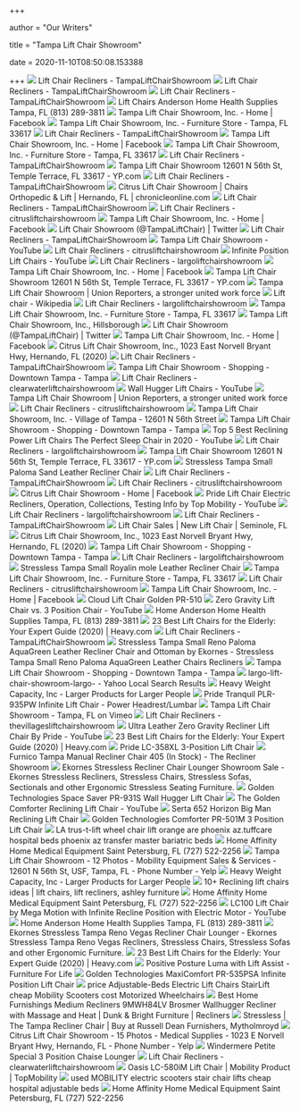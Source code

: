+++
        
author = "Our Writers"
        
title = "Tampa Lift Chair Showroom"
        
date = 2020-11-10T08:50:08.153388
        
+++
[ ![](https://www.tampaliftchairshowroom.com/gallery/20180209_160159.jpg)](https://www.tampaliftchairshowroom.com/gallery/20180209_160159.jpg) Lift Chair Recliners - TampaLiftChairShowroom
[ ![](https://www.tampaliftchairshowroom.com/gallery/20180209_160424.jpg)](https://www.tampaliftchairshowroom.com/gallery/20180209_160424.jpg) Lift Chair Recliners - TampaLiftChairShowroom
[ ![](https://www.tampaliftchairshowroom.com/gallery/20180209_160452.jpg)](https://www.tampaliftchairshowroom.com/gallery/20180209_160452.jpg) Lift Chair Recliners - TampaLiftChairShowroom
[ ![](https://cdnmedia.endeavorsuite.com/images/ThumbGenerator/Thumb.aspx?img=//cdnmedia.endeavorsuite.com/images/organizations/66959560-1fdf-451c-b49f-f5d93da3f28e/lift%20chair%20pic%202.jpg&v=1521735904606&mw=400&mh=300&f=1?v=20190927114517)](https://cdnmedia.endeavorsuite.com/images/ThumbGenerator/Thumb.aspx?img=//cdnmedia.endeavorsuite.com/images/organizations/66959560-1fdf-451c-b49f-f5d93da3f28e/lift%20chair%20pic%202.jpg&v=1521735904606&mw=400&mh=300&f=1?v=20190927114517) Lift Chairs Anderson Home Health Supplies Tampa, FL (813) 289-3811
[ ![](https://lookaside.fbsbx.com/lookaside/crawler/media/?media_id=209615766436901)](https://lookaside.fbsbx.com/lookaside/crawler/media/?media_id=209615766436901) Tampa Lift Chair Showroom, Inc. - Home | Facebook
[ ![](http://a.mktgcdn.com/p/FpoFiPYcU6GU-2c8tt2GyvKbjQrUUC-SpI9sIwNcIFk/3264x1836.jpg)](http://a.mktgcdn.com/p/FpoFiPYcU6GU-2c8tt2GyvKbjQrUUC-SpI9sIwNcIFk/3264x1836.jpg) Tampa Lift Chair Showroom, Inc. - Furniture Store - Tampa, FL 33617
[ ![](https://www.tampaliftchairshowroom.com/gallery/20180209_160721.jpg)](https://www.tampaliftchairshowroom.com/gallery/20180209_160721.jpg) Lift Chair Recliners - TampaLiftChairShowroom
[ ![](https://lookaside.fbsbx.com/lookaside/crawler/media/?media_id=312547745592321)](https://lookaside.fbsbx.com/lookaside/crawler/media/?media_id=312547745592321) Tampa Lift Chair Showroom, Inc. - Home | Facebook
[ ![](http://a.mktgcdn.com/p/2bCLs2xXmfkOUllsySkHKmZO-qHnL5ecQavobKHbEps/3264x1836.jpg)](http://a.mktgcdn.com/p/2bCLs2xXmfkOUllsySkHKmZO-qHnL5ecQavobKHbEps/3264x1836.jpg) Tampa Lift Chair Showroom, Inc. - Furniture Store - Tampa, FL 33617
[ ![](https://www.tampaliftchairshowroom.com/gallery/20180209_160641.jpg)](https://www.tampaliftchairshowroom.com/gallery/20180209_160641.jpg) Lift Chair Recliners - TampaLiftChairShowroom
[ ![](https://i2.ypcdn.com/blob/853e5c1dc502da23612163aa573e142a10292e12)](https://i2.ypcdn.com/blob/853e5c1dc502da23612163aa573e142a10292e12) Tampa Lift Chair Showroom 12601 N 56th St, Temple Terrace, FL 33617 - YP.com
[ ![](https://www.tampaliftchairshowroom.com/gallery/20180209_160822.jpg)](https://www.tampaliftchairshowroom.com/gallery/20180209_160822.jpg) Lift Chair Recliners - TampaLiftChairShowroom
[ ![](https://bloximages.newyork1.vip.townnews.com/chronicleonline.com/content/tncms/assets/v3/business/0/74/074ac059-5106-581e-8be9-64a83d8ddc4b/5e6660b9b3962.image.png)](https://bloximages.newyork1.vip.townnews.com/chronicleonline.com/content/tncms/assets/v3/business/0/74/074ac059-5106-581e-8be9-64a83d8ddc4b/5e6660b9b3962.image.png) Citrus Lift Chair Showroom | Chairs Orthopedic & Lift | Hernando, FL |  chronicleonline.com
[ ![](https://www.tampaliftchairshowroom.com/gallery/20180209_160543.jpg)](https://www.tampaliftchairshowroom.com/gallery/20180209_160543.jpg) Lift Chair Recliners - TampaLiftChairShowroom
[ ![](https://www.citrusliftchairshowroom.com/gallery/citrus%20pic%201.jpg)](https://www.citrusliftchairshowroom.com/gallery/citrus%20pic%201.jpg) Lift Chair Recliners - citrusliftchairshowroom
[ ![](https://lookaside.fbsbx.com/lookaside/crawler/media/?media_id=1701362076678930&get_thumbnail=1)](https://lookaside.fbsbx.com/lookaside/crawler/media/?media_id=1701362076678930&get_thumbnail=1) Tampa Lift Chair Showroom, Inc. - Home | Facebook
[ ![](https://pbs.twimg.com/profile_images/507267048557142016/WqKWO8PR.jpeg)](https://pbs.twimg.com/profile_images/507267048557142016/WqKWO8PR.jpeg) Lift Chair Showroom (@TampaLiftChair) | Twitter
[ ![](https://www.tampaliftchairshowroom.com/gallery/20180209_160610.jpg)](https://www.tampaliftchairshowroom.com/gallery/20180209_160610.jpg) Lift Chair Recliners - TampaLiftChairShowroom
[ ![](https://i.ytimg.com/vi/i0sG3-eeZF8/hqdefault.jpg)](https://i.ytimg.com/vi/i0sG3-eeZF8/hqdefault.jpg) Tampa Lift Chair Showroom - YouTube
[ ![](https://www.citrusliftchairshowroom.com/gallery/Citrus%20pic%202.jpg)](https://www.citrusliftchairshowroom.com/gallery/Citrus%20pic%202.jpg) Lift Chair Recliners - citrusliftchairshowroom
[ ![](https://i.ytimg.com/vi/mXIgiIblVII/maxresdefault.jpg)](https://i.ytimg.com/vi/mXIgiIblVII/maxresdefault.jpg) Infinite Position Lift Chairs - YouTube
[ ![](https://www.largoliftchairshowroom.com/gallery/Largo%20store%20showroom%202.jpg)](https://www.largoliftchairshowroom.com/gallery/Largo%20store%20showroom%202.jpg) Lift Chair Recliners - largoliftchairshowroom
[ ![](https://lookaside.fbsbx.com/lookaside/crawler/media/?media_id=923950077785415)](https://lookaside.fbsbx.com/lookaside/crawler/media/?media_id=923950077785415) Tampa Lift Chair Showroom, Inc. - Home | Facebook
[ ![](https://i3.ypcdn.com/blob/75c86ac55e6cc7abc997af11c8109fab9edb2d64_400x280_crop.jpg)](https://i3.ypcdn.com/blob/75c86ac55e6cc7abc997af11c8109fab9edb2d64_400x280_crop.jpg) Tampa Lift Chair Showroom 12601 N 56th St, Temple Terrace, FL 33617 - YP.com
[ ![](https://unionreporters.com/wp-content/uploads/2019/03/LISTING-18.png)](https://unionreporters.com/wp-content/uploads/2019/03/LISTING-18.png) Tampa Lift Chair Showroom | Union Reporters, a stronger united work force
[ ![](https://upload.wikimedia.org/wikipedia/commons/9/98/Lift_Chairs.jpg)](https://upload.wikimedia.org/wikipedia/commons/9/98/Lift_Chairs.jpg) Lift chair - Wikipedia
[ ![](https://www.largoliftchairshowroom.com/gallery/Largo%20Store%20Showroom%201.jpg)](https://www.largoliftchairshowroom.com/gallery/Largo%20Store%20Showroom%201.jpg) Lift Chair Recliners - largoliftchairshowroom
[ ![](http://a.mktgcdn.com/p/Ej_93pI5uBHOQ4D5N1rq-ep2NiB0BqydTrtUqsZWwuM/2049x1831.jpg)](http://a.mktgcdn.com/p/Ej_93pI5uBHOQ4D5N1rq-ep2NiB0BqydTrtUqsZWwuM/2049x1831.jpg) Tampa Lift Chair Showroom, Inc. - Furniture Store - Tampa, FL 33617
[ ![](https://www.placelookup.net/photoswebp/2777676.webp)](https://www.placelookup.net/photoswebp/2777676.webp) Tampa Lift Chair Showroom, Inc., Hillsborough
[ ![](https://pbs.twimg.com/media/BxREC72CIAAwQb8.jpg)](https://pbs.twimg.com/media/BxREC72CIAAwQb8.jpg) Lift Chair Showroom (@TampaLiftChair) | Twitter
[ ![](https://lookaside.fbsbx.com/lookaside/crawler/media/?media_id=973437072836715)](https://lookaside.fbsbx.com/lookaside/crawler/media/?media_id=973437072836715) Tampa Lift Chair Showroom, Inc. - Home | Facebook
[ ![](https://scontent.fymy1-1.fna.fbcdn.net/v/t1.0-9/s720x720/42203286_307531009978709_4760733680089956352_n.jpg?_nc_cat=109&_nc_sid=8024bb&_nc_ohc=qhl9u01I-UEAX9igsOA&_nc_ht=scontent.fymy1-1.fna&tp=7&oh=40463d31fea89a299f1a86de6a720fe9&oe=5FA23A89)](https://scontent.fymy1-1.fna.fbcdn.net/v/t1.0-9/s720x720/42203286_307531009978709_4760733680089956352_n.jpg?_nc_cat=109&_nc_sid=8024bb&_nc_ohc=qhl9u01I-UEAX9igsOA&_nc_ht=scontent.fymy1-1.fna&tp=7&oh=40463d31fea89a299f1a86de6a720fe9&oe=5FA23A89) Citrus Lift Chair Showroom, Inc., 1023 East Norvell Bryant Hwy, Hernando,  FL (2020)
[ ![](https://www.tampaliftchairshowroom.com/images/Pride-NM-158-HS.png)](https://www.tampaliftchairshowroom.com/images/Pride-NM-158-HS.png) Lift Chair Recliners - TampaLiftChairShowroom
[ ![](https://myareanetwork-photos.s3.amazonaws.com/bizlist_photos/t/175468_1436348246.jpg)](https://myareanetwork-photos.s3.amazonaws.com/bizlist_photos/t/175468_1436348246.jpg) Tampa Lift Chair Showroom - Shopping - Downtown Tampa - Tampa
[ ![](https://www.clearwaterliftchairshowroom.com/assets/img/clearwaterlogo.png)](https://www.clearwaterliftchairshowroom.com/assets/img/clearwaterlogo.png) Lift Chair Recliners - clearwaterliftchairshowroom
[ ![](https://i.ytimg.com/vi/7EgWRdk061I/maxresdefault.jpg)](https://i.ytimg.com/vi/7EgWRdk061I/maxresdefault.jpg) Wall Hugger Lift Chairs - YouTube
[ ![](https://unionreporters.com/wp-content/uploads/2019/03/tampa-lift-chair-showroom.jpg)](https://unionreporters.com/wp-content/uploads/2019/03/tampa-lift-chair-showroom.jpg) Tampa Lift Chair Showroom | Union Reporters, a stronger united work force
[ ![](https://www.citrusliftchairshowroom.com/gallery/Citrus%20pic%203.jpg)](https://www.citrusliftchairshowroom.com/gallery/Citrus%20pic%203.jpg) Lift Chair Recliners - citrusliftchairshowroom
[ ![](https://fastly.4sqi.net/img/general/600x600/87388367_mi7CL_SzMb9Fox7BN3RGGg-VfghC_iG0CW1V12O7dLU.jpg)](https://fastly.4sqi.net/img/general/600x600/87388367_mi7CL_SzMb9Fox7BN3RGGg-VfghC_iG0CW1V12O7dLU.jpg) Tampa Lift Chair Showroom, Inc. - Village of Tampa - 12601 N 56th Street
[ ![](https://myareanetwork-photos.s3.amazonaws.com/bizlist_photos/t/175468_1436347874.jpg)](https://myareanetwork-photos.s3.amazonaws.com/bizlist_photos/t/175468_1436347874.jpg) Tampa Lift Chair Showroom - Shopping - Downtown Tampa - Tampa
[ ![](https://i.ytimg.com/vi/ZpLutgEn9wI/maxresdefault.jpg)](https://i.ytimg.com/vi/ZpLutgEn9wI/maxresdefault.jpg) Top 5 Best Reclining Power Lift Chairs The Perfect Sleep Chair in 2020 -  YouTube
[ ![](https://www.largoliftchairshowroom.com/gallery/Largo%20Store%20Showroom%203.jpg)](https://www.largoliftchairshowroom.com/gallery/Largo%20Store%20Showroom%203.jpg) Lift Chair Recliners - largoliftchairshowroom
[ ![](https://i4.ypcdn.com/blob/481a53dd115db862401babf6cb1b0ae33fb496ed_400x280_crop.jpg)](https://i4.ypcdn.com/blob/481a53dd115db862401babf6cb1b0ae33fb496ed_400x280_crop.jpg) Tampa Lift Chair Showroom 12601 N 56th St, Temple Terrace, FL 33617 - YP.com
[ ![](https://www.thebackstore.com/pub/media/catalog/product/cache/207e23213cf636ccdef205098cf3c8a3/t/a/tampa-paloma-sand.jpg)](https://www.thebackstore.com/pub/media/catalog/product/cache/207e23213cf636ccdef205098cf3c8a3/t/a/tampa-paloma-sand.jpg) Stressless Tampa Small Paloma Sand Leather Recliner Chair
[ ![](https://www.tampaliftchairshowroom.com/images/The-Half-off-Sale.png)](https://www.tampaliftchairshowroom.com/images/The-Half-off-Sale.png) Lift Chair Recliners - TampaLiftChairShowroom
[ ![](https://www.citrusliftchairshowroom.com/gallery/Citrus%20pic%204.jpg)](https://www.citrusliftchairshowroom.com/gallery/Citrus%20pic%204.jpg) Lift Chair Recliners - citrusliftchairshowroom
[ ![](https://lookaside.fbsbx.com/lookaside/crawler/media/?media_id=946194718893988)](https://lookaside.fbsbx.com/lookaside/crawler/media/?media_id=946194718893988) Citrus Lift Chair Showroom - Home | Facebook
[ ![](https://i.ytimg.com/vi/tfCHWx1oL2E/maxresdefault.jpg)](https://i.ytimg.com/vi/tfCHWx1oL2E/maxresdefault.jpg) Pride Lift Chair Electric Recliners, Operation, Collections, Testing Info  by Top Mobility - YouTube
[ ![](https://www.largoliftchairshowroom.com/gallery/Largo%20Store%20Showroom%204.jpg)](https://www.largoliftchairshowroom.com/gallery/Largo%20Store%20Showroom%204.jpg) Lift Chair Recliners - largoliftchairshowroom
[ ![](https://www.tampaliftchairshowroom.com/images/Pride-925M-HS.png)](https://www.tampaliftchairshowroom.com/images/Pride-925M-HS.png) Lift Chair Recliners - TampaLiftChairShowroom
[ ![](https://cdn.websites.hibu.com/9ddcc9ff6f704830a751f62d95c586d1/MOBILE/jpg/12875942_280x338.jpg)](https://cdn.websites.hibu.com/9ddcc9ff6f704830a751f62d95c586d1/MOBILE/jpg/12875942_280x338.jpg) Lift Chair Sales | New Lift Chair | Seminole, FL
[ ![](https://scontent.fymy1-1.fna.fbcdn.net/v/t1.0-0/p180x540/42330597_307532279978582_7216685499946106880_o.jpg?_nc_cat=108&_nc_sid=dd9801&_nc_ohc=UCa_qMxTEYkAX-92yVh&_nc_ht=scontent.fymy1-1.fna&tp=6&oh=9f959e80b3a22b204d06e434abe88daf&oe=5FA1647C)](https://scontent.fymy1-1.fna.fbcdn.net/v/t1.0-0/p180x540/42330597_307532279978582_7216685499946106880_o.jpg?_nc_cat=108&_nc_sid=dd9801&_nc_ohc=UCa_qMxTEYkAX-92yVh&_nc_ht=scontent.fymy1-1.fna&tp=6&oh=9f959e80b3a22b204d06e434abe88daf&oe=5FA1647C) Citrus Lift Chair Showroom, Inc., 1023 East Norvell Bryant Hwy, Hernando,  FL (2020)
[ ![](https://myareanetwork-photos.s3.amazonaws.com/bizlist_photos/t/175468_1436348384.jpg)](https://myareanetwork-photos.s3.amazonaws.com/bizlist_photos/t/175468_1436348384.jpg) Tampa Lift Chair Showroom - Shopping - Downtown Tampa - Tampa
[ ![](https://www.largoliftchairshowroom.com/gallery/Largo%20Store%20Showroom%205.jpg)](https://www.largoliftchairshowroom.com/gallery/Largo%20Store%20Showroom%205.jpg) Lift Chair Recliners - largoliftchairshowroom
[ ![](https://www.thebackstore.com/pub/media/catalog/product/cache/207e23213cf636ccdef205098cf3c8a3/s/t/stressless_tampa_royalin_mole_leather_1.jpg)](https://www.thebackstore.com/pub/media/catalog/product/cache/207e23213cf636ccdef205098cf3c8a3/s/t/stressless_tampa_royalin_mole_leather_1.jpg) Stressless Tampa Small Royalin mole Leather Recliner Chair
[ ![](http://a.mktgcdn.com/p/2LpDOdDyPsRGnoecKx0oFLLY2aDboU57F_rfVY-OO7w/544x376.jpg)](http://a.mktgcdn.com/p/2LpDOdDyPsRGnoecKx0oFLLY2aDboU57F_rfVY-OO7w/544x376.jpg) Tampa Lift Chair Showroom, Inc. - Furniture Store - Tampa, FL 33617
[ ![](https://www.citrusliftchairshowroom.com/gallery/Citrus%20pic%205.jpg)](https://www.citrusliftchairshowroom.com/gallery/Citrus%20pic%205.jpg) Lift Chair Recliners - citrusliftchairshowroom
[ ![](https://lookaside.fbsbx.com/lookaside/crawler/media/?media_id=872747482905675&get_thumbnail=1)](https://lookaside.fbsbx.com/lookaside/crawler/media/?media_id=872747482905675&get_thumbnail=1) Tampa Lift Chair Showroom, Inc. - Home | Facebook
[ ![](http://www.thejazzystore.com/Brisa.jpg)](http://www.thejazzystore.com/Brisa.jpg) Cloud Lift Chair Golden PR-510
[ ![](https://i.ytimg.com/vi/Kbgzl1n5_C4/sddefault.jpg)](https://i.ytimg.com/vi/Kbgzl1n5_C4/sddefault.jpg) Zero Gravity Lift Chair vs. 3 Position Chair - YouTube
[ ![](https://cdnmedia.endeavorsuite.com/images/ThumbGenerator/Thumb.aspx?img=//cdnmedia.endeavorsuite.com/images/organizationsstg/66959560-1fdf-451c-b49f-f5d93da3f28e/CTAs/cta1.png&v=1564158714180&mw=253&mh=295&f=1)](https://cdnmedia.endeavorsuite.com/images/ThumbGenerator/Thumb.aspx?img=//cdnmedia.endeavorsuite.com/images/organizationsstg/66959560-1fdf-451c-b49f-f5d93da3f28e/CTAs/cta1.png&v=1564158714180&mw=253&mh=295&f=1) Home Anderson Home Health Supplies Tampa, FL (813) 289-3811
[ ![](https://heavy.com/wp-content/uploads/2020/09/lift-chairs-for-elderly.jpg?quality=65&strip=all)](https://heavy.com/wp-content/uploads/2020/09/lift-chairs-for-elderly.jpg?quality=65&strip=all) 23 Best Lift Chairs for the Elderly: Your Expert Guide (2020) | Heavy.com
[ ![](https://www.tampaliftchairshowroom.com/images/LC-250-HS.png)](https://www.tampaliftchairshowroom.com/images/LC-250-HS.png) Lift Chair Recliners - TampaLiftChairShowroom
[ ![](https://www.backstore.com/Stressless_Recliner_Leather_Colors/stressless_images/Reno_small_paloma_aquagreen_upright_1500.jpg)](https://www.backstore.com/Stressless_Recliner_Leather_Colors/stressless_images/Reno_small_paloma_aquagreen_upright_1500.jpg) Stressless Tampa Small Reno Paloma AquaGreen Leather Recliner Chair and  Ottoman by Ekornes - Stressless Tampa Small Reno Paloma AquaGreen Leather Chairs  Recliners
[ ![](https://myareanetwork-photos.s3.amazonaws.com/bizlist_photos/t/175468_1436347875.jpg)](https://myareanetwork-photos.s3.amazonaws.com/bizlist_photos/t/175468_1436347875.jpg) Tampa Lift Chair Showroom - Shopping - Downtown Tampa - Tampa
[ ![](https://s.yimg.com/fz/api/res/1.2/sVpmFBVLG1A8qgz0XByp7g--~C/YXBwaWQ9c3JjaGRkO2ZpPWZpbGw7aD00Mjg7cHhvZmY9MDtweW9mZj0wO3E9ODA7dz00Mzg-/https://s.yimg.com/bj/f572/f572f92002fdab8b93063adfc82748ce.jpg)](https://s.yimg.com/fz/api/res/1.2/sVpmFBVLG1A8qgz0XByp7g--~C/YXBwaWQ9c3JjaGRkO2ZpPWZpbGw7aD00Mjg7cHhvZmY9MDtweW9mZj0wO3E9ODA7dz00Mzg-/https://s.yimg.com/bj/f572/f572f92002fdab8b93063adfc82748ce.jpg) largo-lift-chair-showroom-largo- - Yahoo Local Search Results
[ ![](https://www.heavyweightcapacity.com/assets/img/heavy-duty-lift-chair.jpg)](https://www.heavyweightcapacity.com/assets/img/heavy-duty-lift-chair.jpg) Heavy Weight Capacity, Inc - Larger Products for Larger People
[ ![](https://www.largoliftchairshowroom.com/images/products/Pride%20PLR-935PW_medium.jpg)](https://www.largoliftchairshowroom.com/images/products/Pride%20PLR-935PW_medium.jpg) Pride Tranquil PLR-935PW Infinite Lift Chair - Power Headrest/Lumbar
[ ![](https://i.vimeocdn.com/filter/overlay?src0=https%3A%2F%2Fi.vimeocdn.com%2Fvideo%2F779130958_1280x960.jpg&src1=https%3A%2F%2Ff.vimeocdn.com%2Fimages_v6%2Fshare%2Fplay_icon_overlay.png)](https://i.vimeocdn.com/filter/overlay?src0=https%3A%2F%2Fi.vimeocdn.com%2Fvideo%2F779130958_1280x960.jpg&src1=https%3A%2F%2Ff.vimeocdn.com%2Fimages_v6%2Fshare%2Fplay_icon_overlay.png) Tampa Lift Chair Showroom - Tampa, FL on Vimeo
[ ![](https://www.thevillagesliftchairshowroom.com/assets/img/thevillageslogo.png)](https://www.thevillagesliftchairshowroom.com/assets/img/thevillageslogo.png) Lift Chair Recliners - thevillagesliftchairshowroom
[ ![](https://i.ytimg.com/vi/DRAbWUouvHY/hqdefault.jpg)](https://i.ytimg.com/vi/DRAbWUouvHY/hqdefault.jpg) Ultra Leather Zero Gravity Recliner Lift Chair By Pride - YouTube
[ ![](https://heavy.com/wp-content/uploads/2020/09/UltraComfort-Hampton-lift-chair.jpg?quality=65&strip=all&w=425)](https://heavy.com/wp-content/uploads/2020/09/UltraComfort-Hampton-lift-chair.jpg?quality=65&strip=all&w=425) 23 Best Lift Chairs for the Elderly: Your Expert Guide (2020) | Heavy.com
[ ![](https://www.citrusliftchairshowroom.com/images/products/LC-358XL_medium.jpg)](https://www.citrusliftchairshowroom.com/images/products/LC-358XL_medium.jpg) Pride LC-358XL 3-Position Lift Chair
[ ![](https://www.thereclinershowroom.com/wp-content/uploads/2019/02/IMG_7556.jpg)](https://www.thereclinershowroom.com/wp-content/uploads/2019/02/IMG_7556.jpg) Furnico Tampa Manual Recliner Chair 405 (In Stock) - The Recliner Showroom
[ ![](http://backstore.com/backstore/Ekornes/Ekornes/Stressless-Showroom-Clearance-Sale-600.jpg)](http://backstore.com/backstore/Ekornes/Ekornes/Stressless-Showroom-Clearance-Sale-600.jpg) Ekornes Stressless Recliner Chair Lounger Showroom Sale - Ekornes  Stressless Recliners, Stressless Chairs, Stressless Sofas, Sectionals and  other Ergonomic Stressless Seating Furniture.
[ ![](https://www.largoliftchairshowroom.com/images/products/Golden%20PR-931S1_medium.jpg)](https://www.largoliftchairshowroom.com/images/products/Golden%20PR-931S1_medium.jpg) Golden Technologies Space Saver PR-931S Wall Hugger Lift Chair
[ ![](https://i.ytimg.com/vi/VTT0azXb8Y4/maxresdefault.jpg)](https://i.ytimg.com/vi/VTT0azXb8Y4/maxresdefault.jpg) The Golden Comforter Reclining Lift Chair - YouTube
[ ![](https://www.tampaliftchairshowroom.com/images/products/Serta%20652%20Horizon%20-%20up_medium.jpg)](https://www.tampaliftchairshowroom.com/images/products/Serta%20652%20Horizon%20-%20up_medium.jpg) Serta 652 Horizon Big Man Reclining Lift Chair
[ ![](https://www.citrusliftchairshowroom.com/images/products/Golden%20PR-501M1_medium.jpg)](https://www.citrusliftchairshowroom.com/images/products/Golden%20PR-501M1_medium.jpg) Golden Technologies Comforter PR-501M 3 Position Lift Chair
[ ![](http://www.aamcare-electropedic.com/Phoenix-02-lift-chairs.jpg)](http://www.aamcare-electropedic.com/Phoenix-02-lift-chairs.jpg) LA trus-t-lift wheel chair lift orange are phoenix az.tuffcare hospital  beds phoenix az transfer master bariatric beds
[ ![](https://cdnmedia.endeavorsuite.com/images/organizations/e0864f10-d73c-4a09-a0ca-f86f440f1342/offers/merch17/oct/2017-10-offer1.jpg?v=1507700708230)](https://cdnmedia.endeavorsuite.com/images/organizations/e0864f10-d73c-4a09-a0ca-f86f440f1342/offers/merch17/oct/2017-10-offer1.jpg?v=1507700708230) Home Affinity Home Medical Equipment Saint Petersburg, FL (727) 522-2256
[ ![](https://s3-media0.fl.yelpcdn.com/bphoto/d0R16cufCrwiv0mCAFkkjQ/348s.jpg)](https://s3-media0.fl.yelpcdn.com/bphoto/d0R16cufCrwiv0mCAFkkjQ/348s.jpg) Tampa Lift Chair Showroom - 12 Photos - Mobility Equipment Sales & Services  - 12601 N 56th St, USF, Tampa, FL - Phone Number - Yelp
[ ![](http://www.heavyweightcapacity.com/images/HWC-logo.png)](http://www.heavyweightcapacity.com/images/HWC-logo.png) Heavy Weight Capacity, Inc - Larger Products for Larger People
[ ![](https://i.pinimg.com/236x/b1/2a/a6/b12aa6695aa71de11bf86038367c2761--lift-recliners-furniture-showroom.jpg)](https://i.pinimg.com/236x/b1/2a/a6/b12aa6695aa71de11bf86038367c2761--lift-recliners-furniture-showroom.jpg) 10+ Reclining lift chairs ideas | lift chairs, lift recliners, ashley  furniture
[ ![](https://cdnmedia.endeavorsuite.com/images/organizations/e0864f10-d73c-4a09-a0ca-f86f440f1342/Lift-chair-image-1.jpg?v=1515049066975?v=20190702105057)](https://cdnmedia.endeavorsuite.com/images/organizations/e0864f10-d73c-4a09-a0ca-f86f440f1342/Lift-chair-image-1.jpg?v=1515049066975?v=20190702105057) Home Affinity Home Medical Equipment Saint Petersburg, FL (727) 522-2256
[ ![](https://i.ytimg.com/vi/1xBWpXm9crw/maxresdefault.jpg)](https://i.ytimg.com/vi/1xBWpXm9crw/maxresdefault.jpg) LC100 Lift Chair by Mega Motion with Infinite Recline Position with  Electric Motor - YouTube
[ ![](https://cdnmedia.endeavorsuite.com/images/corporate/webdesign/merchslides/goldentechnologies/cfe344cf-73af-4cda-9db5-b4b4e0395b82.jpg)](https://cdnmedia.endeavorsuite.com/images/corporate/webdesign/merchslides/goldentechnologies/cfe344cf-73af-4cda-9db5-b4b4e0395b82.jpg) Home Anderson Home Health Supplies Tampa, FL (813) 289-3811
[ ![](https://vitalityweb.com/Stressless-Chair/stressless_images/Stressless_Reno_Recliner_Chair_Product_Sheet_Measurements.jpg)](https://vitalityweb.com/Stressless-Chair/stressless_images/Stressless_Reno_Recliner_Chair_Product_Sheet_Measurements.jpg) Ekornes Stressless Tampa Reno Vegas Recliner Chair Lounger - Ekornes  Stressless Tampa Reno Vegas Recliners, Stressless Chairs, Stressless Sofas  and other Ergonomic Furniture.
[ ![](https://heavy.com/wp-content/uploads/2019/05/ashley-furniture-lift-chair.jpg?quality=65&strip=all&w=425)](https://heavy.com/wp-content/uploads/2019/05/ashley-furniture-lift-chair.jpg?quality=65&strip=all&w=425) 23 Best Lift Chairs for the Elderly: Your Expert Guide (2020) | Heavy.com
[ ![](https://www.furnitureforlife.com/wp-content/uploads/2018/06/luma_assist_black_lift_side_ex_1024x1024-416x279.jpg)](https://www.furnitureforlife.com/wp-content/uploads/2018/06/luma_assist_black_lift_side_ex_1024x1024-416x279.jpg) Positive Posture Luma with Lift Assist - Furniture For Life
[ ![](https://www.citrusliftchairshowroom.com/images/products/Golden%20PR-535%20PSA_medium.jpg)](https://www.citrusliftchairshowroom.com/images/products/Golden%20PR-535%20PSA_medium.jpg) Golden Technologies MaxiComfort PR-535PSA Infinite Position Lift Chair
[ ![](http://www.aamcare-electropedic.com/comforter.jpg)](http://www.aamcare-electropedic.com/comforter.jpg) price Adjustable-Beds Electric Lift Chairs StairLift cheap Mobility  Scooters cost Motorized Wheelchairs
[ ![](https://images.furnituredealer.net/img/products%2Fbest_home_furnishings%2Fcolor%2Fmedium%20recliners_9mw87-1lv-b.jpg)](https://images.furnituredealer.net/img/products%2Fbest_home_furnishings%2Fcolor%2Fmedium%20recliners_9mw87-1lv-b.jpg) Best Home Furnishings Medium Recliners 9MWH84LV Brosmer Wallhugger Recliner  with Massage and Heat | Dunk & Bright Furniture | Recliners
[ ![](https://russelldean.co.uk/Photos/W653_Tampa-Reno-Vegas-Snow-Wenge.jpg)](https://russelldean.co.uk/Photos/W653_Tampa-Reno-Vegas-Snow-Wenge.jpg) Stressless | The Tampa Recliner Chair | Buy at Russell Dean Furnishers,  Mytholmroyd
[ ![](https://s3-media0.fl.yelpcdn.com/bphoto/Bg5qfKfa46uQko3qBIY4wA/348s.jpg)](https://s3-media0.fl.yelpcdn.com/bphoto/Bg5qfKfa46uQko3qBIY4wA/348s.jpg) Citrus Lift Chair Showroom - 15 Photos - Medical Supplies - 1023 E Norvell  Bryant Hwy, Hernando, FL - Phone Number - Yelp
[ ![](https://www.largoliftchairshowroom.com/images/products/Windermere%20AS-4001%20(color%20Linen)_medium.jpg)](https://www.largoliftchairshowroom.com/images/products/Windermere%20AS-4001%20(color%20Linen)_medium.jpg) Windermere Petite Special 3 Position Chaise Lounger
[ ![](https://www.clearwaterliftchairshowroom.com/images/Every-wednesday.jpg)](https://www.clearwaterliftchairshowroom.com/images/Every-wednesday.jpg) Lift Chair Recliners - clearwaterliftchairshowroom
[ ![](https://c9s6z5y7.stackpathcdn.com/media/catalog/product/cache/2/image/85e4522595efc69f496374d01ef2bf13/l/c/lc580il_3_1.jpg)](https://c9s6z5y7.stackpathcdn.com/media/catalog/product/cache/2/image/85e4522595efc69f496374d01ef2bf13/l/c/lc580il_3_1.jpg) Oasis LC-580iM Lift Chair | Mobility Product | TopMobility
[ ![](https://www.electroease.com/--Used-Master.jpg)](https://www.electroease.com/--Used-Master.jpg) used MOBILITY electric scooters stair chair lifts cheap hospital adjustable  beds
[ ![](https://cdnmedia.endeavorsuite.com/images/organizations/e0864f10-d73c-4a09-a0ca-f86f440f1342/Lift-Chair-image-2.jpg?v=1515049066975?v=20190702105057)](https://cdnmedia.endeavorsuite.com/images/organizations/e0864f10-d73c-4a09-a0ca-f86f440f1342/Lift-Chair-image-2.jpg?v=1515049066975?v=20190702105057) Home Affinity Home Medical Equipment Saint Petersburg, FL (727) 522-2256
